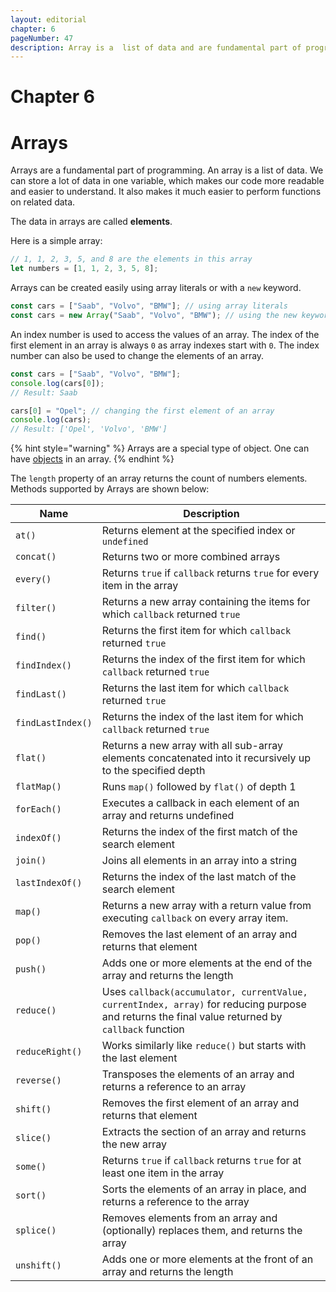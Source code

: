 ```yaml
---
layout: editorial
chapter: 6
pageNumber: 47
description: Array is a  list of data and are fundamental part of programming. Here, we can store a lot of data of different types.
---
```


# Chapter 6
# Arrays

Arrays are a fundamental part of programming. An array is a list of data. We can store a lot of data in one variable, which makes our code more readable and easier to understand. It also makes it much easier to perform functions on related data.

The data in arrays are called **elements**.

Here is a simple array:

```javascript
// 1, 1, 2, 3, 5, and 8 are the elements in this array
let numbers = [1, 1, 2, 3, 5, 8];
```

Arrays can be created easily using array literals or with a `new` keyword.&#x20;

```javascript
const cars = ["Saab", "Volvo", "BMW"]; // using array literals
const cars = new Array("Saab", "Volvo", "BMW"); // using the new keyword
```

An index number is used to access the values of an array.  The index of the first element in an array is always `0` as array indexes start with `0`. The index number can also be used to change the elements of an array.

```javascript
const cars = ["Saab", "Volvo", "BMW"];
console.log(cars[0]); 
// Result: Saab

cars[0] = "Opel"; // changing the first element of an array
console.log(cars);
// Result: ['Opel', 'Volvo', 'BMW']
```

{% hint style="warning" %}
Arrays are a special type of object.  One can have [objects](../objects/) in an array.
{% endhint %}

&#x20;The `length` property of an array returns the count of numbers elements.  Methods supported by Arrays are shown below:

| Name              | Description                                                                                                                                       |
| ----------------- | ------------------------------------------------------------------------------------------------------------------------------------------------- |
| `at()`            | Returns element at the specified index or `undefined`                                                                                             |
| `concat()`        | Returns two or more combined arrays                                                                                                               |
| `every()`         | Returns `true` if `callback` returns `true` for every item in the array                                                                           |
| `filter()`        | Returns a new array containing the items for which `callback` returned `true`                                                                     |
| `find()`          | Returns the first item for which `callback` returned `true`                                                                                       |
| `findIndex()`     | Returns the index of the first item for which `callback` returned `true`                                                                          |
| `findLast()`      | Returns the last item for which `callback` returned `true`                                                                                        |
| `findLastIndex()` | Returns the index of the last item for which `callback` returned `true`                                                                           |
| `flat()`          | Returns a new array with all sub-array elements concatenated into it recursively up to the specified depth                                        |
| `flatMap()`       | Runs `map()` followed by `flat()` of depth 1                                                                                                      |
| `forEach()`       | Executes a callback in each element of an array and returns undefined                                                                             |
| `indexOf()`       | Returns the index of the first match of the search element                                                                                        |
| `join()`          | Joins all elements in an array into a string                                                                                                      |
| `lastIndexOf()`   | Returns the index of the last match of the search element                                                                                         |
| `map()`           | Returns a new array with a return value from executing `callback` on every array item.                                                            |
| `pop()`           | Removes the last element of an array and returns that element                                                                                     |
| `push()`          | Adds one or more elements at the end of the array and returns the length                                                                          |
| `reduce()`        | Uses `callback(accumulator, currentValue, currentIndex, array)` for reducing purpose and returns the final value returned by `callback` function  |
| `reduceRight()`   | Works similarly like `reduce()` but starts with the last element                                                                                   |
| `reverse()`       | Transposes the elements of an array and returns a reference to an array                                                                           |
| `shift()`         | Removes the first element of an array and returns that element                                                                                    |
| `slice()`         | Extracts the section of an array and returns the new array                                                                                        |
| `some()`          | Returns `true` if `callback` returns `true` for at least one item in the array                                                                    |
| `sort()`          | Sorts the elements of an array in place, and returns a reference to the array                                                                     |
| `splice()`        | Removes elements from an array and (optionally) replaces them, and returns the array                                                              |
| `unshift()`       | Adds one or more elements at the front of an array and returns the length                                                                         |


